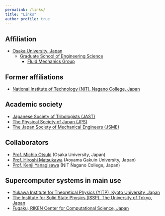 ```yaml
---
permalink: /links/
title: "Links"
author_profile: true
---
```


## Affiliation
* [Osaka University, Japan](https://www.osaka-u.ac.jp/en)
  * [Graduate School of Engineering Science](https://www.es.osaka-u.ac.jp/en/)
    * [Fluid Mechanics Group](https://fm.me.es.osaka-u.ac.jp/en/)

## Former affiliations
* [National Institute of Technology (NIT), Nagano College, Japan](https://www.nagano-nct.ac.jp/english/index.php)

## Academic society
* [Japanese Society of Tribologists (JAST)](https://www.tribology.jp/indexe.htm)
* [The Physical Society of Japan (JPS)](https://www.jps.or.jp/english/)
* [The Japan Society of Mechanical Engineers (JSME)](https://www.jsme.or.jp/english/)

## Collaborators
* [Prof. Michio Otsuki](https://fm.me.es.osaka-u.ac.jp/otsuki/) (Osaka University, Japan)
* [Prof. Hiroshi Matsukawa](http://www.phys.aoyama.ac.jp/~w3-matsu/) (Aoyama Gakuin University, Japan)
* [Prof. Kenji Yanagisawa](http://teacher.nagano-nct.ac.jp/yanagisawa/) (NIT Nagano College, Japan)

## Supercomputer systems in main use
* [Yukawa Institute for Theoretical Physics (YITP), Kyoto University, Japan](https://www.yukawa.kyoto-u.ac.jp/en-GB/contents/kyoudou/computer)
* [The Institute for Solid State Physics (ISSP), The University of Tokyo, Japan](https://mdcl.issp.u-tokyo.ac.jp/scc/)
* [Fugaku, RIKEN Center for Computational Science, Japan](https://www.r-ccs.riken.jp/en/fugaku/)
